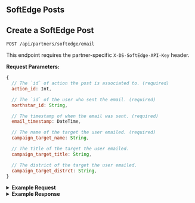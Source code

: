 ## SoftEdge Posts

## Create a SoftEdge Post

```
POST /api/partners/softedge/email
```

This endpoint requires the partner-specific `X-DS-SoftEdge-API-Key` header.

**Request Parameters:**

```js
{
  // The `id` of action the post is associated to. (required)
  action_id: Int,

  // The `id` of the user who sent the email. (required)
  northstar_id: String,

  // The timestamp of when the email was sent. (required)
  email_timestamp: DateTime,

  // The name of the target the user emailed. (required)
  campaign_target_name: String,

  // The title of the target the user emailed.
  campaign_target_title: String,

  // The district of the target the user emailed.
  campaign_target_distrct: String,
}
```

<details>
<summary><strong>Example Request</strong></summary>

```sh
curl -X POST "http://northstar.test/api/partners/softedge/email" \
     -H 'X-DS-SoftEdge-API-Key: ***** Hidden credentials *****' \
     -H 'Accept: application/json' \
     -H 'Content-Type: application/json; charset=utf-8' \
     -d $'{
      "action_id": 1,
      "northstar_id": "609d4e6cc166170977230222",
      "call_timestamp": "2017-11-07 18:54:10.829655",
      "campaign_target_district": "FL-7",
      "campaign_target_name": "Mickey Mouse",
      "campaign_target_title": "Representative"
    }'
```

</details>

<details>
<summary><strong>Example Response</strong></summary>

```js
// 200 OK

{
    "success": {
        "code": 200,
        "message": "Received SoftEdge payload."
    }
}
```

</details>

